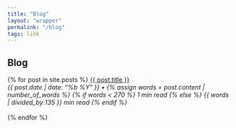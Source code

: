 ```yaml
---
title: "Blog"
layout: "wrapper"
permalink: "/blog"
tags: link
---
```

<div id="blog">
   <h2>Blog</h2>
   {% for post in site.posts %}
         <a href="{{ post.url }}">{{ post.title }}</a>
         <br>
         <span>
            <i>
               {{ post.date | date: "%b %Y" }} •
               {% assign words = post.content | number_of_words %}
               {% if words < 270 %}
                  1 min read
               {% else %}
                  {{ words | divided_by:135 }} min read
               {% endif %}
            </i>
         </span>
         <br /><br />
   {% endfor %}
</div>
